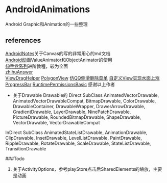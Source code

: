 # AndroidAnimations
Android Graphic和Animation的一些整理


## references 
[AndroidNotes](https://github.com/GcsSloop/AndroidNote)关于Canvas的写的非常用心的md文档<br/>
[Android动画](http://blog.csdn.net/yegongheng/article/details/38435553)ValueAnimator和ObjectAnimator的使用<br/>
[伸手党系列](http://www.jianshu.com/p/13e975622b57)进阶教程，较为全面<br/>
[zhihuAnswer](https://github.com/mutexliu/ZhihuAnswer)<br/>
[ViewDragHelper](https://github.com/flavienlaurent/flavienlaurent.com)
[PolygonView](https://github.com/jiangzehui/polygonsview)
[仿QQ侧滑删除菜单](https://github.com/fanrunqi/SwipeLayout)
[自定义View实现水面上涨ProgressBar](https://github.com/sheng-xiaoya/360FloatWindow)
[RuntimePermissionsBasic](https://github.com/googlesamples/android-RuntimePermissionsBasic)
感谢以上作者

- 关于Drawable
Drawable的 Direct SubClass
AnimatedVectorDrawable, AnimatedVectorDrawableCompat, BitmapDrawable, ColorDrawable,
DrawableContainer, DrawableWrapper, DrawerArrowDrawable, GradientDrawable, LayerDrawable,
 NinePatchDrawable, PictureDrawable, RoundedBitmapDrawable, ShapeDrawable, VectorDrawable, VectorDrawableCompat

InDirect SubClass
AnimatedStateListDrawable, AnimationDrawable, ClipDrawable, InsetDrawable,
LevelListDrawable, PaintDrawable, RippleDrawable, RotateDrawable, ScaleDrawable, StateListDrawable, TransitionDrawable


###Todo
1. 关于ActivityOptions，参考playStore点击后SharedElements的缩放，主要是动画

~~~~
